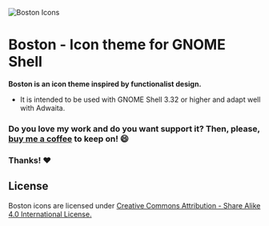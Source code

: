 ![Boston Icons](https://github.com/heychrisd/Boston-Icons/blob/master/Boston-Icons-Preview.png)

# Boston - Icon theme for GNOME Shell

**Boston is an icon theme inspired by functionalist design.**

- It is intended to be used with GNOME Shell 3.32 or higher and adapt well with Adwaita.

### Do you love my work and do you want support it? Then, please, [buy me a coffee](https://www.paypal.me/ChrisDiaz)  to keep on! :smile:
 
### Thanks! :heart:

## License

Boston icons are licensed under [Creative Commons Attribution - Share Alike 4.0 International License. ](https://creativecommons.org/licenses/by-sa/4.0/legalcode) 

